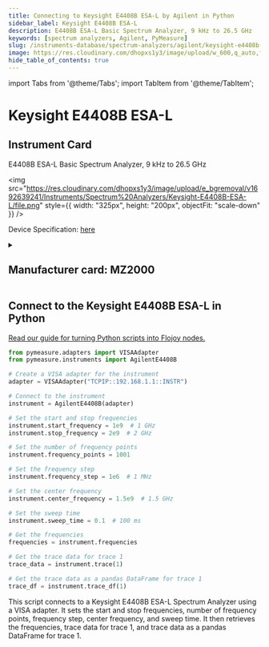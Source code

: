 ```yaml
---
title: Connecting to Keysight E4408B ESA-L by Agilent in Python
sidebar_label: Keysight E4408B ESA-L
description: E4408B ESA-L Basic Spectrum Analyzer, 9 kHz to 26.5 GHz
keywords: [spectrum analyzers, Agilent, PyMeasure]
slug: /instruments-database/spectrum-analyzers/agilent/keysight-e4408b-esa-l
image: https://res.cloudinary.com/dhopxs1y3/image/upload/w_600,q_auto,f_auto/e_bgremoval/v1692639241/Instruments/Spectrum%20Analyzers/Keysight-E4408B-ESA-L/file.jpg
hide_table_of_contents: true
---
```


import Tabs from '@theme/Tabs';
import TabItem from '@theme/TabItem';

# Keysight E4408B ESA-L

## Instrument Card

<div className="flex">

<div>

E4408B ESA-L Basic Spectrum Analyzer, 9 kHz to 26.5 GHz

</div>

<img src="https://res.cloudinary.com/dhopxs1y3/image/upload/e_bgremoval/v1692639241/Instruments/Spectrum%20Analyzers/Keysight-E4408B-ESA-L/file.png" style={{ width: "325px", height: "200px", objectFit: "scale-down" }} />

</div>

<div className="flex text-center">

<p>Device Specification: <a target="\_blank" href="https://www.keysight.com/us/en/assets/9018-03334/technical-specifications/9018-03334.pdf">here</a></p>

</div>

<details style={{ marginTop: "15px"}}>
<summary><h2>Manufacturer card: MZ2000</h2></summary>

<img src="https://res.cloudinary.com/dhopxs1y3/image/upload/v1692126006/Instruments/Vendor%20Logos/Agilent.png" style={{ width: "100%", height: "170px",objectFit: "scale-down" }} />

Keysight Technologies, or Keysight, is an American company that manufactures electronics test and measurement equipment and software.

<ul>
  <li>Headquarters: USA</li>
  <li>Yearly Revenue (millions, USD): 5420.0</li>
  <li>Vendor Website: <a href="https://www.keysight.com/us/en/home.html">here</a></li>
</ul>
</details>

## Connect to the Keysight E4408B ESA-L in Python

[Read our guide for turning Python scripts into Flojoy nodes.](https://docs.flojoy.ai/custom-nodes/creating-custom-node/)
<Tabs>

<TabItem value="Flojoy" label="Flojoy" className="flojoy-instrument-tabs">

<NodeCardCollection category='WIDGET2000' manufacturer='MZ2000'></NodeCardCollection>

</TabItem>
<TabItem value="PyMeasure" label="PyMeasure">

```python
from pymeasure.adapters import VISAAdapter
from pymeasure.instruments import AgilentE4408B

# Create a VISA adapter for the instrument
adapter = VISAAdapter("TCPIP::192.168.1.1::INSTR")

# Connect to the instrument
instrument = AgilentE4408B(adapter)

# Set the start and stop frequencies
instrument.start_frequency = 1e9  # 1 GHz
instrument.stop_frequency = 2e9  # 2 GHz

# Set the number of frequency points
instrument.frequency_points = 1001

# Set the frequency step
instrument.frequency_step = 1e6  # 1 MHz

# Set the center frequency
instrument.center_frequency = 1.5e9  # 1.5 GHz

# Set the sweep time
instrument.sweep_time = 0.1  # 100 ms

# Get the frequencies
frequencies = instrument.frequencies

# Get the trace data for trace 1
trace_data = instrument.trace(1)

# Get the trace data as a pandas DataFrame for trace 1
trace_df = instrument.trace_df(1)
```

This script connects to a Keysight E4408B ESA-L Spectrum Analyzer using a VISA adapter. It sets the start and stop frequencies, number of frequency points, frequency step, center frequency, and sweep time. It then retrieves the frequencies, trace data for trace 1, and trace data as a pandas DataFrame for trace 1.

</TabItem>
</Tabs>